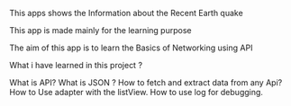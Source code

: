 
This apps shows the Information about the Recent Earth quake

This app is made mainly for the learning purpose

The aim of this app is to learn the  Basics of Networking using API


What i have learned in this project ?

What is API?
What is JSON ?
How to fetch and extract data from  any Api?
How to Use adapter with the listView.
How to use log for debugging.



